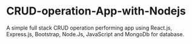 # CRUD-operation-App-with-Nodejs
A simple full stack CRUD operation performing app using React.js, Express.js, Bootstrap, Node.Js, JavaScript and MongoDb for database. 
